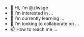 - 👋 Hi, I’m @zlwsge
- 👀 I’m interested in ...
- 🌱 I’m currently learning ...
- 💞️ I’m looking to collaborate on ...
- 📫 How to reach me ...

<!---
zlwsge/zlwsge is a ✨ special ✨ repository because its `README.md` (this file) appears on your GitHub profile.
You can click the Preview link to take a look at your changes.
--->
